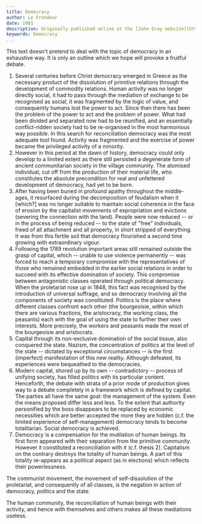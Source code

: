 ```yaml
---
title: Democracy
author: Le Frondeur
date: 1981
description: Originally published online at the [John Gray website](http://oocities.org/~johngray/frondeur.htm) with a note that "this text appeared in the journal Le Frondeur (No. 7, Spring 1981) published in Vitry."
keywords: Democracy
...
```


This text doesn't pretend to deal with the topic of democracy in an exhaustive way. It is only an outline which we hope will provoke a fruitful debate.

1. Several centuries before Christ democracy emerged in Greece as the necessary product of the dissolution of primitive relations through the development of commodity relations. Human activity was no longer directly social, it had to pass through the mediation of exchange to be recognised as social, it was fragmented by the logic of value, and consequently humans lost the power to act. Since then there has been the problem of the power to act and the problem of power. What had been divided and separated now had to be reunified, and an essentially conflict-ridden society had to be re-organised in the most harmonious way possible. In this search for reconciliation democracy was the most adequate tool found. Activity was fragmented and the exercise of power became the privileged activity of a minority.
2. However in this period at the dawn of history, democracy could only develop to a limited extent as there still persisted a degenerate form of ancient communitarian society in the village community. The atomised individual, cut off from the production of their material life, who constitutes the absolute precondition for real and unfettered development of democracy, had yet to be born.
3. After having been buried in profound apathy throughout the middle-ages, it resurfaced during the decomposition of feudalism when it [which?] was no longer suitable to maintain social coherence in the face of erosion by the capitalist movements of expropriation and evictions (severing the connection with the land). People were now reduced -- or in the process of being reduced -- to the state of "free" individuals, freed of all attachment and all property, in short stripped of everything. It was from this fertile soil that democracy flourished a second time growing with extraordinary vigour.
4. Following the 1789 revolution important areas still remained outside the grasp of capital, which -- unable to use violence permanently -- was forced to reach a temporary compromise with the representatives of those who remained embedded in the earlier social relations in order to succeed with its effective domination of society. This compromise between antagonistic classes operated through political democracy. When the proletariat rose up in 1848, this fact was recognised by the introduction of universal suffrage, and so democracy involving all the components of society was constituted. Politics is the place where different classes confront each other (the bourgeoisie, within which there are various fractions, the aristocracy, the working class, the peasants) each with the goal of using the state to further their own interests. More precisely, the workers and peasants made the most of the bourgeoisie and aristocrats.
5. Capital through its non-exclusive domination of the social tissue, also conquered the state. Nazism, the concentration of politics at the level of the state -- dictated by exceptional circumstances -- is the first (imperfect) manifestation of this new reality. Although defeated, its experiences were bequeathed to the democracies.
6. Modern capital, shored up by its own -- contradictory -- process of unifying society, has filled politics with its particular content. Henceforth, the debate with strata of a prior mode of production gives way to a debate completely in a framework which is defined by capital. The parties all have the same goal: the management of the system. Even the means proposed differ less and less. To the extent that authority personified by the boss disappears to be replaced by economic necessities which are better accepted the more they are hidden (c.f. the limited experience of self-management) democracy tends to become totalitarian. Social democracy is achieved.
7. Democracy is a compensation for the mutilation of human beings. Its first form appeared with their separation from the primitive community. However it constituted a reconciliation with it (c.f. thesis 2). Capitalism on the contrary destroys the totality of human beings. A part of this totality re-appears as a political aspect (as in elections) which reflects their powerlessness.

The communist movement, the movement of self-dissolution of the proletariat, and consequently of all classes, is the negation in action of democracy, politics and the state.

The human community, the reconciliation of human beings with their activity, and hence with themselves and others makes all these mediations useless.
